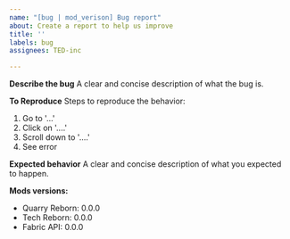 ```yaml
---
name: "[bug | mod_verison] Bug report"
about: Create a report to help us improve
title: ''
labels: bug
assignees: TED-inc

---
```


**Describe the bug**
A clear and concise description of what the bug is.

**To Reproduce**
Steps to reproduce the behavior:
1. Go to '...'
2. Click on '....'
3. Scroll down to '....'
4. See error

**Expected behavior**
A clear and concise description of what you expected to happen.

**Mods versions:**
 - Quarry Reborn: 0.0.0
 - Tech Reborn: 0.0.0
 - Fabric API: 0.0.0
